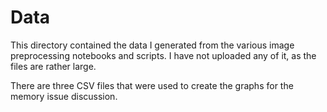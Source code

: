 # Data

This directory contained the data I generated from the various image preprocessing notebooks and scripts. I have not uploaded any of it, as the files are rather large.

There are three CSV files that were used to create the graphs for the memory issue discussion.